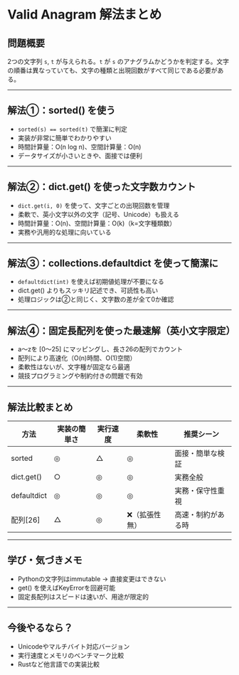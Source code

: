 # Valid Anagram 解法まとめ

## 問題概要
2つの文字列 `s`, `t` が与えられる。`t` が `s` のアナグラムかどうかを判定する。文字の順番は異なっていても、文字の種類と出現回数がすべて同じである必要がある。

---

## 解法①：sorted() を使う
- `sorted(s) == sorted(t)` で簡潔に判定
- 実装が非常に簡単でわかりやすい
- 時間計算量：O(n log n)、空間計算量：O(n)
- データサイズが小さいときや、面接では便利

---

## 解法②：dict.get() を使った文字数カウント
- `dict.get(i, 0)` を使って、文字ごとの出現回数を管理
- 柔軟で、英小文字以外の文字（記号、Unicode）も扱える
- 時間計算量：O(n)、空間計算量：O(k)（k=文字種類数）
- 実務や汎用的な処理に向いている

---

## 解法③：collections.defaultdict を使って簡潔に
- `defaultdict(int)` を使えば初期値処理が不要になる
- dict.get() よりもスッキリ記述でき、可読性も高い
- 処理ロジックは②と同じく、文字数の差が全て0か確認

---

## 解法④：固定長配列を使った最速解（英小文字限定）
- a〜zを [0〜25] にマッピングし、長さ26の配列でカウント
- 配列により高速化（O(n)時間、O(1)空間）
- 柔軟性はないが、文字種が固定なら最適
- 競技プログラミングや制約付きの問題で有効

---

## 解法比較まとめ
| 方法         | 実装の簡単さ | 実行速度 | 柔軟性     | 推奨シーン         |
|--------------|--------------|----------|-------------|--------------------|
| sorted       | ◎            | △        | ◎           | 面接・簡単な検証    |
| dict.get()   | ○            | ◎        | ◎           | 実務全般            |
| defaultdict  | ◎            | ◎        | ◎           | 実務・保守性重視    |
| 配列[26]     | △            | ◎        | ❌（拡張性無）| 高速・制約がある時 |

---

## 学び・気づきメモ
- Pythonの文字列はimmutable → 直接変更はできない
- get() を使えばKeyErrorを回避可能
- 固定長配列はスピードは速いが、用途が限定的

---

## 今後やるなら？
- Unicodeやマルチバイト対応バージョン
- 実行速度とメモリのベンチマーク比較
- Rustなど他言語での実装比較
